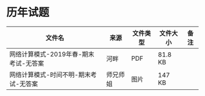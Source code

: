 # 历年试题

文件名|来源 | 文件类型|文件大小|备注
---|--|------|-------|---
网络计算模式-2019年春-期末考试-无答案|河畔   | PDF|81.8 KB
网络计算模式-时间不明-期末考试-无答案|师兄师姐 |图片|147 KB
